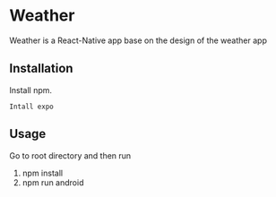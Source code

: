 # Weather

Weather is a React-Native app base on the design of the weather app

## Installation

Install npm.

```node
Intall expo

```

## Usage


Go to root directory and then run
1) npm install
2) npm run android


